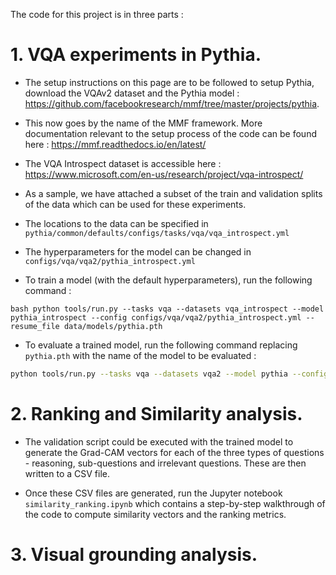 The code for this project is in three parts :

# 1. VQA experiments in Pythia.

- The setup instructions on this page are to be followed to setup Pythia, download the VQAv2 dataset and the Pythia model : https://github.com/facebookresearch/mmf/tree/master/projects/pythia.

- This now goes by the name of the MMF framework. More documentation relevant to the setup process of the code can be found here : https://mmf.readthedocs.io/en/latest/

- The VQA Introspect dataset is accessible here : https://www.microsoft.com/en-us/research/project/vqa-introspect/

- As a sample, we have attached a subset of the train and validation splits of the data which can be used for these experiments.

- The locations to the data can be specified in ```pythia/common/defaults/configs/tasks/vqa/vqa_introspect.yml```

- The hyperparameters for the model can be changed in ```configs/vqa/vqa2/pythia_introspect.yml```

- To train a model (with the default hyperparameters), run the following command :

```bash python tools/run.py --tasks vqa --datasets vqa_introspect --model pythia_introspect --config configs/vqa/vqa2/pythia_introspect.yml --resume_file data/models/pythia.pth```

- To evaluate a trained model, run the following command replacing ```pythia.pth``` with the name of the model to be evaluated :

```bash
python tools/run.py --tasks vqa --datasets vqa2 --model pythia --config configs/vqa/vqa2/pythia.yml --resume_file data/models/pythia.pth --run_type val
```
# 2. Ranking and Similarity analysis.

- The validation script could be executed with the trained model to generate the Grad-CAM vectors for each of the three types of questions - reasoning, sub-questions and irrelevant questions. These are then written to a CSV file. 

- Once these CSV files are generated, run the Jupyter notebook ```similarity_ranking.ipynb``` which contains a step-by-step walkthrough of the code to compute similarity vectors and the ranking metrics.

# 3. Visual grounding analysis.

